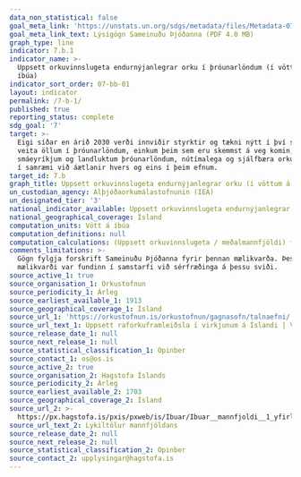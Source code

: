 ```yaml
---
data_non_statistical: false
goal_meta_link: 'https://unstats.un.org/sdgs/metadata/files/Metadata-07-0b-01.pdf'
goal_meta_link_text: Lýsigögn Sameinuðu Þjóðanna (PDF 4.0 MB)
graph_type: line
indicator: 7.b.1
indicator_name: >-
  Uppsett orkuvinnslugeta endurnýjanlegrar orku í þróunarlöndum (í vöttum á
  íbúa)
indicator_sort_order: 07-bb-01
layout: indicator
permalink: /7-b-1/
published: true
reporting_status: complete
sdg_goal: '7'
target: >-
  Eigi síðar en árið 2030 verði innviðir styrktir og tækni nýtt í því skyni að
  veita öllum í þróunarlöndum, einkum þeim sem eru skemmst á veg komin,
  smáeyríkjum og landluktum þróunarlöndum, nútímalega og sjálfbæra orkuþjónustu
  í samræmi við áætlanir hvers og eins í þeim efnum.
target_id: 7.b
graph_title: Uppsett orkuvinnslugeta endurnýjanlegrar orku (í vöttum á íbúa á Íslandi)
un_custodian_agency: Alþjóðaorkumálastofnunin (IEA)
un_designated_tier: '3'
national_indicator_available: Uppsett orkuvinnslugeta endurnýjanlegrar orku (í vöttum á íbúa á Íslandi)
national_geographical_coverage: Ísland
computation_units: Vött á íbúa
computation_definitions: null
computation_calculations: (Uppsett orkuvinnslugeta / meðalmannfjöldi) fyrir hvert ár.
comments_limitations: >-
  Gögn fylgja forskrift Sameinuðu Þjóðanna fyrir þennan mælikvarða. Þessi
  mælikvarði var fundinn í samstarfi við sérfræðinga á þessu sviði.
source_active_1: true
source_organisation_1: Orkustofnun
source_periodicity_1: Árleg
source_earliest_available_1: 1913
source_geographical_coverage_1: Ísland
source_url_1: 'https://orkustofnun.is/orkustofnun/gagnasofn/talnaefni/'
source_url_text_1: Uppsett raforkuframleiðsla í virkjunum á Íslandi | Virkjanasaga 1930-2017
source_release_date_1: null
source_next_release_1: null
source_statistical_classification_1: Opinber
source_contact_1: os@os.is
source_active_2: true
source_organisation_2: Hagstofa Íslands
source_periodicity_2: Árleg
source_earliest_available_2: 1703
source_geographical_coverage_2: Ísland
source_url_2: >-
  https://px.hagstofa.is/pxis/pxweb/is/Ibuar/Ibuar__mannfjoldi__1_yfirlit__Yfirlit_mannfjolda/MAN00000.px
source_url_text_2: Lykiltölur mannfjöldans
source_release_date_2: null
source_next_release_2: null
source_statistical_classification_2: Opinber
source_contact_2: upplysingar@hagstofa.is
---
```

